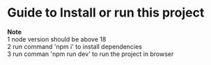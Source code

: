 # Guide to Install or run this project
<b>Note</b><br>
 1 node version should be above 18<br>
 2 run command 'npm i' to install dependencies<br>
 3 run comman 'npm run dev' to run the project in browser<br>
